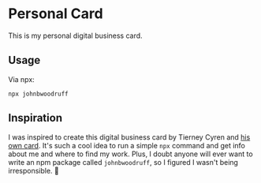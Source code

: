 # Personal Card

This is my personal digital business card.

## Usage

Via npx:

```
npx johnbwoodruff
```

## Inspiration

I was inspired to create this digital business card by Tierney Cyren and [his own card](https://github.com/bnb/bitandbang). It's such a cool idea to run a simple `npx` command and get info about me and where to find my work. Plus, I doubt anyone will ever want to write an npm package called `johnbwoodruff`, so I figured I wasn't being irresponsible. 🤗
